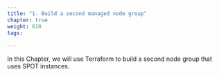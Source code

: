 ```yaml
---
title: "1. Build a second managed node group"
chapter: true
weight: 610
tags:
 
---
```



In this Chapter, we will use Terraform to build a second node group that uses SPOT instances.
